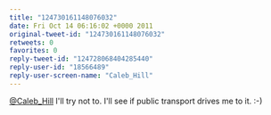 ```yaml
---
title: "124730161148076032"
date: Fri Oct 14 06:16:02 +0000 2011
original-tweet-id: "124730161148076032"
retweets: 0
favorites: 0
reply-tweet-id: "124728068404285440"
reply-user-id: "18566489"
reply-user-screen-name: "Caleb_Hill"
---
```

<a href="https://twitter.com/Caleb_Hill">@Caleb_Hill</a> I'll try not to. I'll see if public transport drives me to it. :-)

